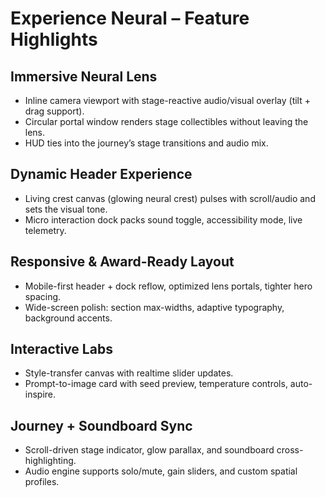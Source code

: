 # Experience Neural – Feature Highlights

## Immersive Neural Lens
- Inline camera viewport with stage-reactive audio/visual overlay (tilt + drag support).
- Circular portal window renders stage collectibles without leaving the lens.
- HUD ties into the journey’s stage transitions and audio mix.

## Dynamic Header Experience
- Living crest canvas (glowing neural crest) pulses with scroll/audio and sets the visual tone.
- Micro interaction dock packs sound toggle, accessibility mode, live telemetry.

## Responsive & Award-Ready Layout
- Mobile-first header + dock reflow, optimized lens portals, tighter hero spacing.
- Wide-screen polish: section max-widths, adaptive typography, background accents.

## Interactive Labs
- Style-transfer canvas with realtime slider updates.
- Prompt-to-image card with seed preview, temperature controls, auto-inspire.

## Journey + Soundboard Sync
- Scroll-driven stage indicator, glow parallax, and soundboard cross-highlighting.
- Audio engine supports solo/mute, gain sliders, and custom spatial profiles.
